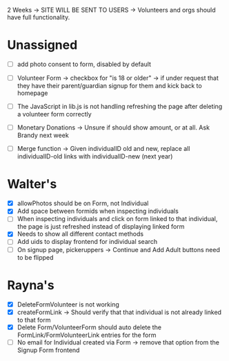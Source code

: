 2 Weeks -> SITE WILL BE SENT TO USERS -> Volunteers and orgs should have full functionality.

# Unassigned
 - [ ] add photo consent to form, disabled by default
 - [ ] Volunteer Form -> checkbox for "is 18 or older" -> if under request that they have their parent/guardian signup for them and kick back to homepage
 - [ ] The JavaScript in lib.js is not handling refreshing the page after deleting a volunteer form correctly

 - [ ] Monetary Donations -> Unsure if should show amount, or at all. Ask Brandy next week
 - [ ] Merge function -> Given individualID old and new, replace all individualID-old links with individualID-new (next year)

# Walter's
 - [x] allowPhotos should be on Form, not Individual
 - [x] Add space between formids when inspecting individuals
 - [ ] When inspecting individuals and click on form linked to that individual, the page is just refreshed instead of displaying linked form
 - [x] Needs to show all different contact methods
 - [ ] Add uids to display frontend for individual search
 - [ ] On signup page, pickeruppers -> Continue and Add Adult buttons need to be flipped

# Rayna's
 - [x] DeleteFormVolunteer is not working
 - [x] createFormLink -> Should verify that that individual is not already linked to that form
 - [x] Delete Form/VolunteerForm should auto delete the FormLink/FormVolunteerLink entries for the form
 - [ ] No email for Individual created via Form -> remove that option from the Signup Form frontend